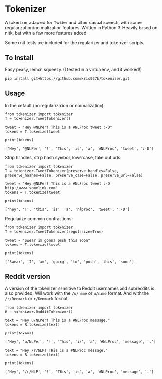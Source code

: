 # Tokenizer

A tokenizer adapted for Twitter and other casual speech, with some regularization/normalization features.
Written in Python 3. Heavily based on nltk, but with a few more features added.

Some unit tests are included for the regularizer and tokenizer scripts.

## To Install

Easy peasy, lemon squeezy. (I tested in a virtualenv, and it worked!).

```
pip install git+https://github.com/kris927b/tokenizer.git
```

## Usage

In the default (no regularization or normalization):

```
from tokenizer import tokenizer
T = tokenizer.TweetTokenizer()

tweet = "Hey @NLPer! This is a #NLProc tweet :-D"
tokens = T.tokenize(tweet)

print(tokens)

['Hey', '@NLPer', '!', 'This', 'is', 'a', '#NLProc', 'tweet', ':-D']
```

Strip handles, strip hash symbol, lowercase, take out urls:

```
from tokenizer import tokenizer
T = tokenizer.TweetTokenizer(preserve_handles=False, preserve_hashes=False, preserve_case=False, preserve_url=False)

tweet = "Hey @NLPer! This is a #NLProc tweet :-D http://www.somelink.com"
tokens = T.tokenize(tweet)

print(tokens)

['hey', '!', 'this', 'is', 'a', 'nlproc', 'tweet', ':-D']
```

Regularize common contractions:

```
from tokenizer import tokenizer
T = tokenizer.TweetTokenizer(regularize=True)

tweet = "Swear im gonna push this soon"
tokens = T.tokenize(tweet)

print(tokens)

['Swear', 'I', 'am', 'going', 'to', 'push', 'this', 'soon']
```

## Reddit version

A version of the tokenizer sensitive to Reddit usernames and subreddits is also provided.
Will work with the `/u/name` or `u/name` format.
And with the `/r/Denmark` or `r/Denmark` format.

```
from tokenizer import tokenizer
R = tokenizer.RedditTokenizer()

text = "Hey u/NLPer! This is a #NLProc message."
tokens = R.tokenize(text)

print(tokens)

['Hey', 'u/NLPer', '!', 'This', 'is', 'a', '#NLProc', 'message', '.']

text = "Hey /r/NLP! THis is a #NLProc message."
tokens = R.tokenize(text)

print(tokens)

['Hey', '/r/NLP', '!', 'THis', 'is', 'a', '#NLProc', 'message', '.']
```

